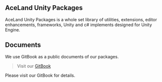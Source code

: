 ## AceLand Unity Packages
AceLand Unity Packages is a whole set library of utilities, extensions, editor enhancements, frameworks,
Unity and c# implements designed for Unity Engine.

## Documents
We use GitBook as a public documents of our packages.

> Visit our [GitBook](https://aceland-workshop.gitbook.io/aceland-unity-packages/)
 
Please visit our GitBook for details.